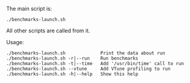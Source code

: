The main script is:

    ./benchmarks-launch.sh

All other scripts are called from it.

Usage:
```
./benchmarks-launch.sh             Print the data about run
./benchmarks-launch.sh -r|--run    Run benchmarks
./benchmarks-launch.sh -t|--time   Add '/usr/bin/time' call to run
./benchmarks-launch.sh --vtune     Add VTune profiling to run
./benchmarks-launch.sh -h|--help   Show this help
```
